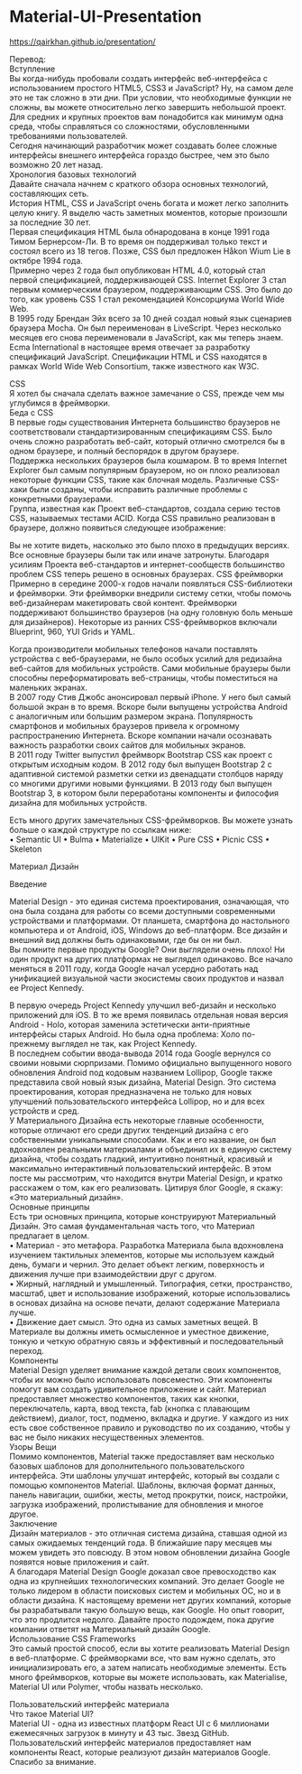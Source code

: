 # Material-UI-Presentation
https://qairkhan.github.io/presentation/

Перевод:<br>
Вступление<br>
Вы когда-нибудь пробовали создать интерфейс веб-интерфейса с использованием простого HTML5, CSS3 и JavaScript? Ну, на самом деле это не так сложно в эти дни. При условии, что необходимые функции не сложны, вы можете относительно легко завершить небольшой проект. Для средних и крупных проектов вам понадобится как минимум одна среда, чтобы справляться со сложностями, обусловленными требованиями пользователей.<br>
Сегодня начинающий разработчик может создавать более сложные интерфейсы внешнего интерфейса гораздо быстрее, чем это было возможно 20 лет назад.<br>
Хронология базовых технологий<br>
Давайте сначала начнем с краткого обзора основных технологий, составляющих сеть.<br>
История HTML, CSS и JavaScript очень богата и может легко заполнить целую книгу. Я выделю часть заметных моментов, которые произошли за последние 30 лет.<br>
Первая спецификация HTML была обнародована в конце 1991 года Тимом Бернерсом-Ли. В то время он поддерживал только текст и состоял всего из 18 тегов. Позже, CSS был предложен Håkon Wium Lie в октябре 1994 года.<br>
Примерно через 2 года был опубликован HTML 4.0, который стал первой спецификацией, поддерживающей CSS. Internet Explorer 3 стал первым коммерческим браузером, поддерживающим CSS. Это было до того, как уровень CSS 1 стал рекомендацией Консорциума World Wide Web.<br>
В 1995 году Брендан Эйх всего за 10 дней создал новый язык сценариев браузера Mocha. Он был переименован в LiveScript. Через несколько месяцев его снова переименовали в JavaScript, как мы теперь знаем. Ecma International в настоящее время отвечает за разработку спецификаций JavaScript. Спецификации HTML и CSS находятся в рамках World Wide Web Consortium, также известного как W3C.<br>

CSS<br>
Я хотел бы сначала сделать важное замечание о CSS, прежде чем мы углубимся в фреймворки.<br>
Беда с CSS<br>
В первые годы существования Интернета большинство браузеров не соответствовали стандартизированным спецификациям CSS. Было очень сложно разработать веб-сайт, который отлично смотрелся бы в одном браузере, и полный беспорядок в другом браузере.<br>
Поддержка нескольких браузеров была кошмаром. В то время Internet Explorer был самым популярным браузером, но он плохо реализовал некоторые функции CSS, такие как блочная модель. Различные CSS-хаки были созданы, чтобы исправить различные проблемы с конкретными браузерами.<br>
Группа, известная как Проект веб-стандартов, создала серию тестов CSS, называемых тестами ACID. Когда CSS правильно реализован в браузере, должно появиться следующее изображение:<br>

Вы не хотите видеть, насколько это было плохо в предыдущих версиях. Все основные браузеры были так или иначе затронуты. Благодаря усилиям Проекта веб-стандартов и интернет-сообществ большинство проблем CSS теперь решено в основных браузерах.
CSS фреймворки<br>
Примерно в середине 2000-х годов начали появляться CSS-библиотеки и фреймворки. Эти фреймворки внедрили систему сетки, чтобы помочь веб-дизайнерам макетировать свой контент. Фреймворки поддерживают большинство браузеров (на одну головную боль меньше для дизайнеров). Некоторые из ранних CSS-фреймворков включали Blueprint, 960, YUI Grids и YAML.<br>

Когда производители мобильных телефонов начали поставлять устройства с веб-браузерами, не было особых усилий для редизайна веб-сайтов для мобильных устройств. Сами мобильные браузеры были способны переформатировать веб-страницы, чтобы поместиться на маленьких экранах.<br>
В 2007 году Стив Джобс анонсировал первый iPhone. У него был самый большой экран в то время. Вскоре были выпущены устройства Android с аналогичным или большим размером экрана. Популярность смартфонов и мобильных браузеров привела к огромному распространению Интернета. Вскоре компании начали осознавать важность разработки своих сайтов для мобильных экранов.<br>
В 2011 году Twitter выпустил фреймворк Bootstrap CSS как проект с открытым исходным кодом. В 2012 году был выпущен Bootstrap 2 с адаптивной системой разметки сетки из двенадцати столбцов наряду со многими другими новыми функциями. В 2013 году был выпущен Bootstrap 3, в котором были переработаны компоненты и философия дизайна для мобильных устройств.<br>

Есть много других замечательных CSS-фреймворков. Вы можете узнать больше о каждой структуре по ссылкам ниже:<br>
•	Semantic UI
•	Bulma
•	Materialize
•	UIKit
•	Pure CSS
•	Picnic CSS
•	Skeleton

Материал Дизайн<br>

Введение<br>

Material Design - это единая система проектирования, означающая, что она была создана для работы со всеми доступными современными устройствами и платформами. От планшета, смартфона до настольного компьютера и от Android, iOS, Windows до веб-платформ. Все дизайн и внешний вид должны быть одинаковыми, где бы он ни был.<br>
Вы помните первые продукты Google? Они выглядели очень плохо! Ни один продукт на других платформах не выглядел одинаково.
Все начало меняться в 2011 году, когда Google начал усердно работать над унификацией визуальной части экосистемы своих продуктов и назвал ее Project Kennedy.<br>

В первую очередь Project Kennedy улучшил веб-дизайн и несколько приложений для iOS. В то же время появилась отдельная новая версия Android - Holo, которая заменила эстетически анти-приятные интерфейсы старых Android. Но была одна проблема: Холо по-прежнему выглядел не так, как Project Kennedy.<br>
В последнем событии ввода-вывода 2014 года Google вернулся со своими новыми сюрпризами. Помимо официально выпущенного нового обновления Android под кодовым названием Lollipop, Google также представила свой новый язык дизайна, Material Design. Это система проектирования, которая предназначена не только для новых улучшений пользовательского интерфейса Lollipop, но и для всех устройств и сред.<br>
У Материального Дизайна есть некоторые главные особенности, которые отличают его среди других тенденций дизайна с его собственными уникальными способами. Как и его название, он был вдохновлен реальными материалами и объединил их в единую систему дизайна, чтобы создать гладкий, интуитивно понятный, красивый и максимально интерактивный пользовательский интерфейс. В этом посте мы рассмотрим, что находится внутри Material Design, и кратко расскажем о том, как его реализовать. Цитируя блог Google, я скажу: «Это материальный дизайн».<br>
Основные принципы<br>
Есть три основных принципа, которые конструируют Материальный Дизайн. Это самая фундаментальная часть того, что Материал предлагает в целом.<br>
• Материал - это метафора. Разработка Материала была вдохновлена ​​изучением тактильных элементов, которые мы используем каждый день, бумаги и чернил. Это делает объект легким, поверхность и движения лучше при взаимодействии друг с другом.<br>
• Жирный, наглядный и умышленный. Типография, сетки, пространство, масштаб, цвет и использование изображений, которые использовались в основах дизайна на основе печати, делают содержание Материала лучше.<br>
• Движение дает смысл. Это одна из самых заметных вещей. В Материале вы должны иметь осмысленное и уместное движение, тонкую и четкую обратную связь и эффективный и последовательный переход.<br>
Компоненты<br>
Material Design уделяет внимание каждой детали своих компонентов, чтобы их можно было использовать повсеместно. Эти компоненты помогут вам создать удивительное приложение и сайт. Материал предоставляет множество компонентов, таких как кнопки, переключатель, карта, ввод текста, fab (кнопка с плавающим действием), диалог, тост, подменю, вкладка и другие. У каждого из них есть свое собственное правило и руководство по их созданию, чтобы у вас не было никаких несущественных элементов.<br>
Узоры Вещи<br>
Помимо компонентов, Material также предоставляет вам несколько базовых шаблонов для дополнительного пользовательского интерфейса. Эти шаблоны улучшат интерфейс, который вы создали с помощью компонентов Material. Шаблоны, включая формат данных, панель навигации, ошибки, жесты, метод прокрутки, поиск, настройки, загрузка изображений, пролистывание для обновления и многое другое.<br>
Заключение<br>
Дизайн материалов - это отличная система дизайна, ставшая одной из самых ожидаемых тенденций года. В ближайшие пару месяцев мы можем увидеть это повсюду. В этом новом обновлении дизайна Google появятся новые приложения и сайт.<br>
А благодаря Material Design Google доказал свое превосходство как одна из крупнейших технологических компаний. Это делает Google не только лидером в области поисковых систем и мобильных ОС, но и в области дизайна. К настоящему времени нет других компаний, которые бы разрабатывали такую ​​большую вещь, как Google. Но опыт говорит, что это продлится недолго. Давайте просто подождем, пока другие компании ответят на Материальный дизайн Google.<br>
Использование CSS Frameworks<br>
Это самый простой способ, если вы хотите реализовать Material Design в веб-платформе. С фреймворками все, что вам нужно сделать, это инициализировать его, а затем написать необходимые элементы. Есть много фреймворков, которые вы можете использовать, как Materialise, Material UI или Polymer, чтобы назвать несколько.<br>

Пользовательский интерфейс материала<br>
Что такое Material UI?<br>
Material UI - одна из известных платформ React UI с 6 миллионами ежемесячных загрузок в минуту и ​​43 тыс. Звезд GitHub.
Пользовательский интерфейс материалов предоставляет нам компоненты React, которые реализуют дизайн материалов Google. <br>
Спасибо за внимание.
